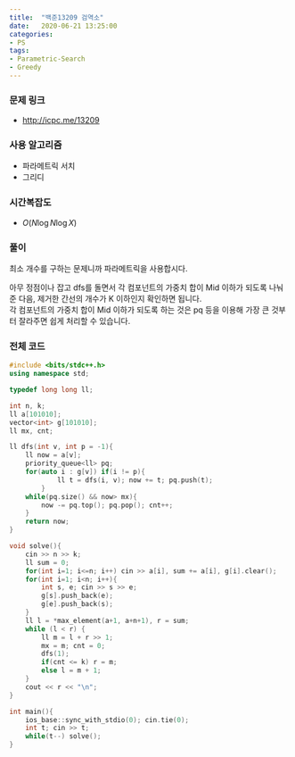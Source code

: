 ```yaml
---
title:  "백준13209 검역소"
date:   2020-06-21 13:25:00
categories:
- PS
tags:
- Parametric-Search
- Greedy
---
```


### 문제 링크
* http://icpc.me/13209

### 사용 알고리즘
* 파라메트릭 서치
* 그리디

### 시간복잡도
* $O(N \log N \log X)$

### 풀이
최소 개수를 구하는 문제니까 파라메트릭을 사용합시다.

아무 정점이나 잡고 dfs를 돌면서 각 컴포넌트의 가중치 합이 Mid 이하가 되도록 나눠준 다음, 제거한 간선의 개수가 K 이하인지 확인하면 됩니다.<br>
각 컴포넌트의 가중치 합이 Mid 이하가 되도록 하는 것은 pq 등을 이용해 가장 큰 것부터 잘라주면 쉽게 처리할 수 있습니다.

### 전체 코드
```cpp
#include <bits/stdc++.h>
using namespace std;

typedef long long ll;

int n, k;
ll a[101010];
vector<int> g[101010];
ll mx, cnt;

ll dfs(int v, int p = -1){
    ll now = a[v];
    priority_queue<ll> pq;
    for(auto i : g[v]) if(i != p){
            ll t = dfs(i, v); now += t; pq.push(t);
        }
    while(pq.size() && now> mx){
        now -= pq.top(); pq.pop(); cnt++;
    }
    return now;
}

void solve(){
    cin >> n >> k;
    ll sum = 0;
    for(int i=1; i<=n; i++) cin >> a[i], sum += a[i], g[i].clear();
    for(int i=1; i<n; i++){
        int s, e; cin >> s >> e;
        g[s].push_back(e);
        g[e].push_back(s);
    }
    ll l = *max_element(a+1, a+n+1), r = sum;
    while (l < r) {
        ll m = l + r >> 1;
        mx = m; cnt = 0;
        dfs(1);
        if(cnt <= k) r = m;
        else l = m + 1;
    }
    cout << r << "\n";
}

int main(){
    ios_base::sync_with_stdio(0); cin.tie(0);
    int t; cin >> t;
    while(t--) solve();
}
```
